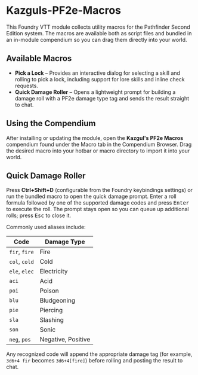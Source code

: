 # Kazguls-PF2e-Macros

This Foundry VTT module collects utility macros for the Pathfinder Second Edition system. The macros are available both as script files and bundled in an in-module compendium so you can drag them directly into your world.

## Available Macros

- **Pick a Lock** – Provides an interactive dialog for selecting a skill and rolling to pick a lock, including support for lore skills and inline check requests.
- **Quick Damage Roller** – Opens a lightweight prompt for building a damage roll with a PF2e damage type tag and sends the result straight to chat.

## Using the Compendium

After installing or updating the module, open the **Kazgul's PF2e Macros** compendium found under the Macro tab in the Compendium Browser. Drag the desired macro into your hotbar or macro directory to import it into your world.

## Quick Damage Roller

Press **Ctrl+Shift+D** (configurable from the Foundry keybindings settings) or run the bundled macro to open the quick damage prompt. Enter a roll formula followed by one of the supported damage codes and press <kbd>Enter</kbd> to execute the roll. The prompt stays open so you can queue up additional rolls; press <kbd>Esc</kbd> to close it.

Commonly used aliases include:

| Code | Damage Type |
|------|-------------|
| `fir`, `fire` | Fire |
| `col`, `cold` | Cold |
| `ele`, `elec` | Electricity |
| `aci` | Acid |
| `poi` | Poison |
| `blu` | Bludgeoning |
| `pie` | Piercing |
| `sla` | Slashing |
| `son` | Sonic |
| `neg`, `pos` | Negative, Positive |

Any recognized code will append the appropriate damage tag (for example, `3d6+4 fir` becomes `3d6+4[fire]`) before rolling and posting the result to chat.
